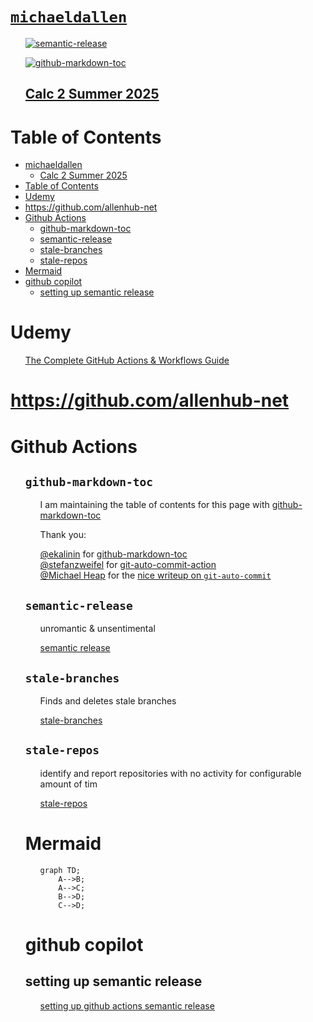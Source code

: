 # [`michaeldallen`](https://github.com/michaeldallen/michaeldallen)

<ul>

[![semantic-release](https://github.com/michaeldallen/michaeldallen/actions/workflows/semantic-release.yml/badge.svg)](https://github.com/michaeldallen/michaeldallen/actions/workflows/semantic-release.yml)

 [![github-markdown-toc](https://github.com/michaeldallen/michaeldallen/actions/workflows/github-markdown-toc.yml/badge.svg)](https://github.com/michaeldallen/michaeldallen/actions/workflows/github-markdown-toc.yml)


## [Calc 2 Summer 2025](https://github.com/users/michaeldallen/projects/4)

</ul>

# Table of Contents

<!--ts-->
* [<a href="https://github.com/michaeldallen/michaeldallen">michaeldallen</a>](https://github.com/michaeldallen/michaeldallen)
   * [<a href="https://github.com/users/michaeldallen/projects/4">Calc 2 Summer 2025</a>](https://github.com/users/michaeldallen/projects/4)
* [Table of Contents](#table-of-contents)
* [Udemy](#udemy)
* [<a href="https://github.com/allenhub-net">https://github.com/allenhub-net</a>](https://github.com/allenhub-net)
* [Github Actions](#github-actions)
   * [github-markdown-toc](#github-markdown-toc)
   * [semantic-release](#semantic-release)
   * [stale-branches](#stale-branches)
   * [stale-repos](#stale-repos)
* [Mermaid](#mermaid)
* [github copilot](#github-copilot)
   * [setting up semantic release](#setting-up-semantic-release)
<!--te-->


# Udemy

<ul>
 
 [The Complete GitHub Actions & Workflows Guide](https://github.com/allenhub-net/The--Complete--Github--Actions--and--Workflows--Guide)

</ul>

# https://github.com/allenhub-net

<ul>

 
</ul>


# Github Actions

<ul>

## `github-markdown-toc`

<ul>

I am maintaining the table of contents for this page with [github-markdown-toc](https://github.com/ekalinin/github-markdown-toc.git)

Thank you:


[@ekalinin](https://github.com/ekalinin) for [github-markdown-toc](https://github.com/ekalinin/github-markdown-toc)
<br>
[@stefanzweifel](https://github.com/stefanzweifel) for [git-auto-commit-action](https://github.com/stefanzweifel/git-auto-commit-action)
<br>
[@Michael Heap](https://michaelheap.com/) for the [nice writeup on `git-auto-commit`](https://michaelheap.com/git-auto-commit/)
</ul>


## `semantic-release`

<ul>

unromantic & unsentimental

[semantic release](https://github.com/semantic-release/semantic-release)

</ul>



## `stale-branches`

<ul>

Finds and deletes stale branches

[stale-branches](https://github.com/marketplace/actions/stale-branches)

</ul>



## `stale-repos`

<ul>

identify and report repositories with no activity for configurable amount of tim

[stale-repos](https://github.com/marketplace/actions/stale-repos)

</ul>


# Mermaid

<ul>

```mermaid
graph TD;
    A-->B;
    A-->C;
    B-->D;
    C-->D;
```

</ul>

# github copilot

## setting up semantic release

<ul>

[setting up github actions semantic release](https://github.com/copilot/share/403a4116-0ac0-8421-b001-180224de4185)

</ul>


